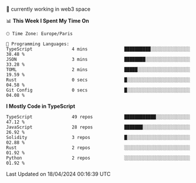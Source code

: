 🔭 currently working in web3 space

<!--START_SECTION:waka-->
📊 **This Week I Spent My Time On** 

```text
🕑︎ Time Zone: Europe/Paris

💬 Programming Languages: 
TypeScript               4 mins              ██████████░░░░░░░░░░░░░░░   38.48 % 
JSON                     3 mins              ████████░░░░░░░░░░░░░░░░░   33.28 % 
TOML                     2 mins              █████░░░░░░░░░░░░░░░░░░░░   19.59 % 
Rust                     0 secs              █░░░░░░░░░░░░░░░░░░░░░░░░   04.58 % 
Git Config               0 secs              █░░░░░░░░░░░░░░░░░░░░░░░░   04.08 % 
```

**I Mostly Code in TypeScript** 

```text
TypeScript               49 repos            ████████████░░░░░░░░░░░░░   47.12 % 
JavaScript               28 repos            ███████░░░░░░░░░░░░░░░░░░   26.92 % 
Solidity                 3 repos             █░░░░░░░░░░░░░░░░░░░░░░░░   02.88 % 
Rust                     2 repos             ░░░░░░░░░░░░░░░░░░░░░░░░░   01.92 % 
Python                   2 repos             ░░░░░░░░░░░░░░░░░░░░░░░░░   01.92 % 
```




 Last Updated on 18/04/2024 00:16:39 UTC
<!--END_SECTION:waka-->
